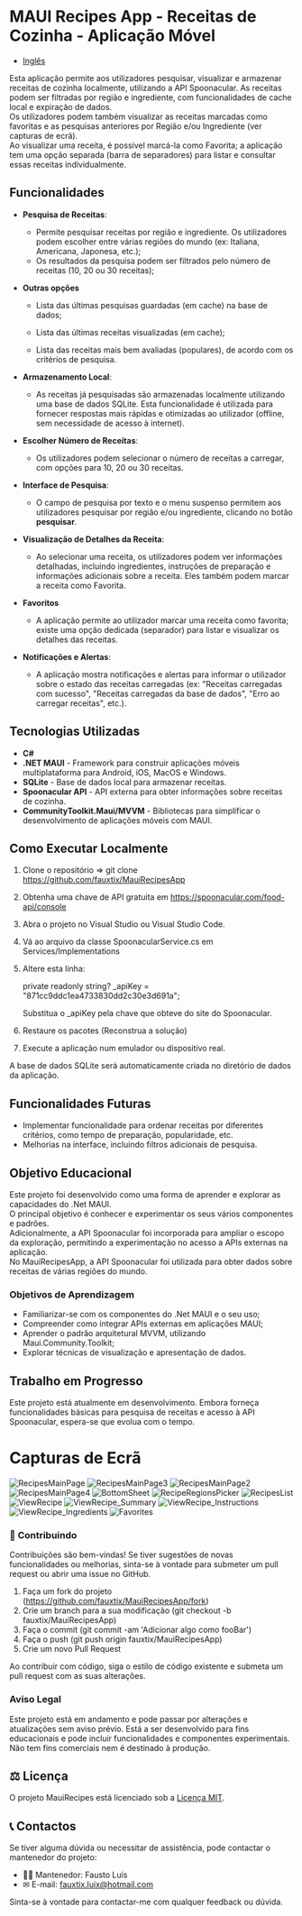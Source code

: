 # **MAUI Recipes App - Receitas de Cozinha - Aplicação Móvel**

- [Inglês](./README.md)

Esta aplicação permite aos utilizadores pesquisar, visualizar e armazenar receitas de cozinha localmente, utilizando a API Spoonacular. As receitas podem ser filtradas por região e ingrediente, com funcionalidades de cache local e expiração de dados.  
Os utilizadores podem também visualizar as receitas marcadas como favoritas e as pesquisas anteriores por Região e/ou Ingrediente (ver capturas de ecrã).  
Ao visualizar uma receita, é possível marcá-la como Favorita; a aplicação tem uma opção separada (barra de separadores) para listar e consultar essas receitas individualmente.

## **Funcionalidades**

- **Pesquisa de Receitas**:
  - Permite pesquisar receitas por região e ingrediente. Os utilizadores podem escolher entre várias regiões do mundo (ex: Italiana, Americana, Japonesa, etc.);
  - Os resultados da pesquisa podem ser filtrados pelo número de receitas (10, 20 ou 30 receitas);

- **Outras opções**
  
  - Lista das últimas pesquisas guardadas (em cache) na base de dados;
  
  - Lista das últimas receitas visualizadas (em cache);
  
  - Lista das receitas mais bem avaliadas (populares), de acordo com os critérios de pesquisa.

- **Armazenamento Local**:
  - As receitas já pesquisadas são armazenadas localmente utilizando uma base de dados SQLite.
    Esta funcionalidade é utilizada para fornecer respostas mais rápidas e otimizadas ao utilizador (offline, sem necessidade de acesso à internet).

- **Escolher Número de Receitas**:
  - Os utilizadores podem selecionar o número de receitas a carregar, com opções para 10, 20 ou 30 receitas.

- **Interface de Pesquisa**:
  - O campo de pesquisa por texto e o menu suspenso permitem aos utilizadores pesquisar por região e/ou ingrediente, clicando no botão **pesquisar**.

- **Visualização de Detalhes da Receita**:
  - Ao selecionar uma receita, os utilizadores podem ver informações detalhadas, incluindo ingredientes, instruções de preparação e informações adicionais sobre a receita.
    Eles também podem marcar a receita como Favorita.

- **Favoritos**
  - A aplicação permite ao utilizador marcar uma receita como favorita; existe uma opção dedicada (separador) para listar e visualizar os detalhes das receitas.

- **Notificações e Alertas**:
  - A aplicação mostra notificações e alertas para informar o utilizador sobre o estado das receitas carregadas (ex: "Receitas carregadas com sucesso", "Receitas carregadas da base de dados", "Erro ao carregar receitas", etc.).

## **Tecnologias Utilizadas**

- **C#**
- **.NET MAUI** - Framework para construir aplicações móveis multiplataforma para Android, iOS, MacOS e Windows.
- **SQLite** - Base de dados local para armazenar receitas.
- **Spoonacular API** - API externa para obter informações sobre receitas de cozinha.
- **CommunityToolkit.Maui/MVVM** - Bibliotecas para simplificar o desenvolvimento de aplicações móveis com MAUI.

## **Como Executar Localmente**

1. Clone o repositório => git clone https://github.com/fauxtix/MauiRecipesApp
2. Obtenha uma chave de API gratuita em https://spoonacular.com/food-api/console
3. Abra o projeto no Visual Studio ou Visual Studio Code.
4. Vá ao arquivo da classe SpoonacularService.cs em Services/Implementations
5. Altere esta linha:
   
   private readonly string? _apiKey = "871cc9ddc1ea4733830dd2c30e3d691a";

   Substitua o _apiKey pela chave que obteve do site do Spoonacular.
6. Restaure os pacotes (Reconstrua a solução)
7. Execute a aplicação num emulador ou dispositivo real.

A base de dados SQLite será automaticamente criada no diretório de dados da aplicação.

## **Funcionalidades Futuras**

- Implementar funcionalidade para ordenar receitas por diferentes critérios, como tempo de preparação, popularidade, etc.
- Melhorias na interface, incluindo filtros adicionais de pesquisa.

## **Objetivo Educacional**

Este projeto foi desenvolvido como uma forma de aprender e explorar as capacidades do .Net MAUI.  
O principal objetivo é conhecer e experimentar os seus vários componentes e padrões.  
Adicionalmente, a API Spoonacular foi incorporada para ampliar o escopo da exploração, permitindo a experimentação no acesso a APIs externas na aplicação.  
No MauiRecipesApp, a API Spoonacular foi utilizada para obter dados sobre receitas de várias regiões do mundo.

### Objetivos de Aprendizagem

- Familiarizar-se com os componentes do .Net MAUI e o seu uso;
- Compreender como integrar APIs externas em aplicações MAUI;
- Aprender o padrão arquitetural MVVM, utilizando Maui.Community.Toolkit;
- Explorar técnicas de visualização e apresentação de dados.

## **Trabalho em Progresso**

Este projeto está atualmente em desenvolvimento. Embora forneça funcionalidades básicas para pesquisa de receitas e acesso à API Spoonacular, espera-se que evolua com o tempo.

# **Capturas de Ecrã**

![RecipesMainPage](https://github.com/user-attachments/assets/df7902cd-5188-456c-9456-7fc21d33bfc7)
![RecipesMainPage3](https://github.com/user-attachments/assets/57f01f46-d42a-4517-8a97-01afc9577e3d)
![RecipesMainPage2](https://github.com/user-attachments/assets/7c246101-73e4-45cc-8ba7-e22f1595c1bf)
![RecipesMainPage4](https://github.com/user-attachments/assets/383186db-6378-45c4-bb79-70902895ee87)
![BottomSheet](https://github.com/user-attachments/assets/39470b04-c34c-4086-80c0-e823e557e3f3)
![RecipeRegionsPicker](https://github.com/user-attachments/assets/d935c6c8-b9d5-4aa0-ba2b-11749c93b666)
![RecipesList](https://github.com/user-attachments/assets/b61327a6-6397-45ad-b1ec-113c6235e53f)
![ViewRecipe](https://github.com/user-attachments/assets/c4b810e8-529d-4393-a7ef-2cf7224afdf0)
![ViewRecipe_Summary](https://github.com/user-attachments/assets/23b7fdfe-656b-47b0-b1fa-acc66d732841)
![ViewRecipe_Instructions](https://github.com/user-attachments/assets/e58a59c4-d234-4a45-a330-2fd647538aef)
![ViewRecipe_Ingredients](https://github.com/user-attachments/assets/d05162b3-9ddc-48e8-964c-43b0763634c9)
![Favorites](https://github.com/user-attachments/assets/3932ba20-228a-4fad-982a-473136f9a200)

### 🌟 **Contribuindo**

Contribuições são bem-vindas! Se tiver sugestões de novas funcionalidades ou melhorias, sinta-se à vontade para submeter um pull request ou abrir uma issue no GitHub.

1. Faça um fork do projeto (https://github.com/fauxtix/MauiRecipesApp/fork)
2. Crie um branch para a sua modificação (git checkout -b fauxtix/MauiRecipesApp)
3. Faça o commit (git commit -am 'Adicionar algo como fooBar')
4. Faça o push (git push origin fauxtix/MauiRecipesApp)
5. Crie um novo Pull Request

Ao contribuir com código, siga o estilo de código existente e submeta um pull request com as suas alterações.

### **Aviso Legal**

Este projeto está em andamento e pode passar por alterações e atualizações sem aviso prévio. Está a ser desenvolvido para fins educacionais e pode incluir funcionalidades e componentes experimentais.  
Não tem fins comerciais nem é destinado à produção.

## ⚖ **Licença**

O projeto MauiRecipes está licenciado sob a [Licença MIT](./LICENSE.md).

## 📞 **Contactos**

Se tiver alguma dúvida ou necessitar de assistência, pode contactar o mantenedor do projeto:

- 👨‍💻 Mantenedor: Fausto Luís
- ✉ E-mail: fauxtix.luix@hotmail.com

Sinta-se à vontade para contactar-me com qualquer feedback ou dúvida.
